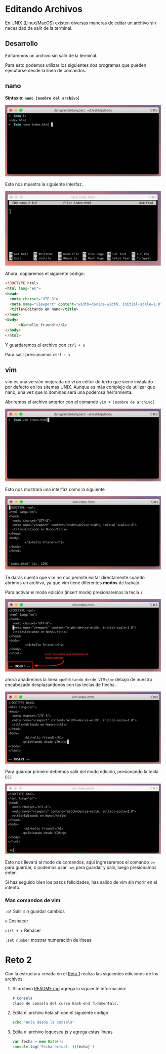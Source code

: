 # Editando Archivos

En UNIX (Linux/MacOS) existen diversas maneras de editar un archivo sin necesidad de salir de la terminal.

## Desarrollo

Editaremos un archivo sin salir de la terminal. 

Para esto podemos utilizar los siguientes dos programas que pueden ejecutarse desde la línea de comandos.

## nano

**Sintaxis: `nano [nombre del archivo]`**

![img/Untitled.png](img/Untitled.png)

Esto nos muestra la siguiente interfaz.

![img/Screen_Shot_2020-03-16_at_22.21.11.png](img/Screen_Shot_2020-03-16_at_22.21.11.png)

Ahora, copiaremos el siguiente código:

```html
<!DOCTYPE html>
<html lang="en">
<head>
  <meta charset="UTF-8">
  <meta name="viewport" content="width=device-width, initial-scale=1.0">
  <title>Editando en Nano</title>
</head>
<body>
	  <h1>hello friend!</h1>
</body>
</html>
```

Y guardaremos el archivo con `ctrl + o`

Para salir presionamos `ctrl + x`

## vim

vim es una versión mejorada de *vi* un editor de texto que viene instalado por defecto en los sitemas UNIX. Aunque es más complejo de utilizar que nano, una vez que lo dominas será una poderosa herramienta.

Abriremos el archivo anterior con el comando `vim + [nombre de archivo]` 

![img/Untitled%201.png](img/Untitled%201.png)

Esto nos mostrará una interfaz como la siguiente

![img/Untitled%202.png](img/Untitled%202.png)

Te darás cuenta que vim no nos permite editar directamente cuando abrimos un archivo, ya que vim tiene diferentes **modos** de trabajo.

Para activar el modo edición (insert mode) presionaremos la tecla `i` 

![img/Screen_Shot_2020-03-21_at_14.35.53.png](img/Screen_Shot_2020-03-21_at_14.35.53.png)

ahora añadiremos la línea `<p>Editando desde VIM</p>` debajo de nuestro encabezado desplazandonos con las teclas de flecha.

![img/Untitled%203.png](img/Untitled%203.png)

Para guardar primero debemos salir del modo edición, presionando la tecla `ESC` 

![img/Screen_Shot_2020-03-21_at_15.37.45.png](img/Screen_Shot_2020-03-21_at_15.37.45.png)

Esto nos llevará al modo de comandos, aquí ingresaremos el comando `:w` para guardar, ó podemos usar `:wq` para guardar y salir, luego presionamos enter.

Si haz seguido bien los pasos felicidades, has salido de vim sin morir en el intento.

### Mas comandos de vim

`:q!` Salir sin guardar cambios

`u` Deshacer

`ctrl + r` Rehacer

`:set number` mostrar numeración de líneas

# Reto 2

Con la estructura creada en el [Reto 1](../Navegaci%20n%20File%20system%2004b5baa90c064435ba38ec1a76f0522a/Reto%201%20cb33301dd4f642598de5e30ab33a761c.md) realiza las siguientes ediciones de los archivos.

1. Al archivo [README.md](http://readme.md) agrega la siguiente información:

    ```markdown
    # Consola
    Clase de consola del curso Back-end fudamentals.
    ```

2. Edita el archivo hola.sh con el siguiente código

    ```bash
    echo "Hola desde la consola"
    ```

3. Edita el archivo loquesea.js y agrega estas líneas

    ```jsx
    var fecha = new Date();
    console.log(`Fecha actual: ${fecha}`)
    ```